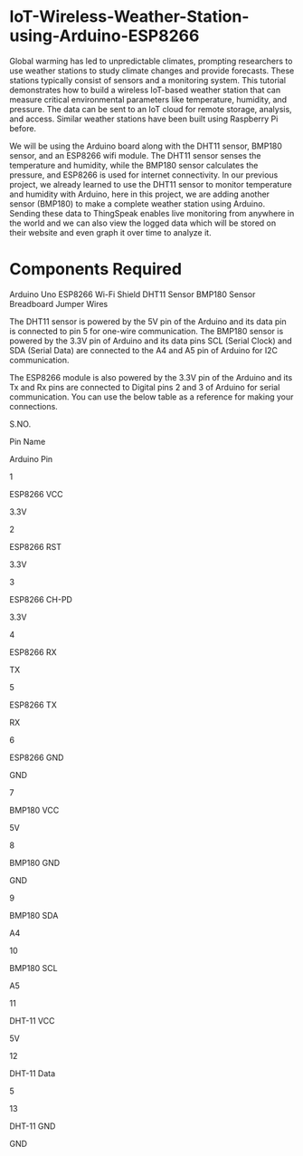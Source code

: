 # IoT-Wireless-Weather-Station-using-Arduino-ESP8266

Global warming has led to unpredictable climates, prompting researchers to use weather stations to study climate changes and provide forecasts. These stations typically consist of sensors and a monitoring system. This tutorial demonstrates how to build a wireless IoT-based weather station that can measure critical environmental parameters like temperature, humidity, and pressure. The data can be sent to an IoT cloud for remote storage, analysis, and access. Similar weather stations have been built using Raspberry Pi before.

We will be using the Arduino board along with the DHT11 sensor, BMP180 sensor, and an ESP8266 wifi module. The DHT11 sensor senses the temperature and humidity, while the BMP180 sensor calculates the pressure, and ESP8266 is used for internet connectivity. In our previous project, we already learned to use the DHT11 sensor to monitor temperature and humidity with Arduino, here in this project, we are adding another sensor (BMP180) to make a complete weather station using Arduino. Sending these data to ThingSpeak enables live monitoring from anywhere in the world and we can also view the logged data which will be stored on their website and even graph it over time to analyze it.

# Components Required
Arduino Uno
ESP8266 Wi-Fi Shield
DHT11 Sensor
BMP180 Sensor
Breadboard
Jumper Wires

The DHT11 sensor is powered by the 5V pin of the Arduino and its data pin is connected to pin 5 for one-wire communication. The BMP180 sensor is powered by the 3.3V pin of Arduino and its data pins SCL (Serial Clock) and SDA (Serial Data) are connected to the A4 and A5 pin of Arduino for I2C communication.

The ESP8266 module is also powered by the 3.3V pin of the Arduino and its Tx and Rx pins are connected to Digital pins 2 and 3 of Arduino for serial communication. You can use the below table as a reference for making your connections.

S.NO.

Pin Name

Arduino Pin

1

ESP8266 VCC

3.3V

2

ESP8266 RST

3.3V

3

ESP8266 CH-PD

3.3V

4

ESP8266 RX

TX

5

ESP8266 TX

RX

6

ESP8266 GND

GND

7

BMP180 VCC

5V

8

BMP180 GND

GND

9

BMP180 SDA

A4

10

BMP180 SCL

A5

11

DHT-11 VCC

5V

12

DHT-11 Data

5

13

DHT-11 GND

GND

